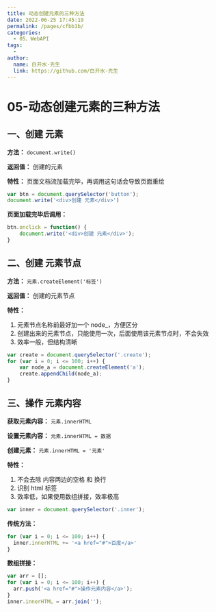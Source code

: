 ```yaml
---
title: 动态创建元素的三种方法
date: 2022-06-25 17:45:19
permalink: /pages/cfbb1b/
categories:
  - 05、WebAPI
tags:
  - 
author: 
  name: 白开水-先生
  link: https://github.com/白开水-先生
---
```

# 05-动态创建元素的三种方法

## 一、创建 元素  

**方法：** `document.write()`

**返回值：** 创建的元素

**特性：** 页面文档流加载完毕，再调用这句话会导致页面重绘

```js
var btn = document.querySelector('button');
document.write('<div>创建 元素</div>')
```

**页面加载完毕后调用：**
```js
btn.onclick = function() {
    document.write('<div>创建 元素</div>');
}
```

## 二、创建 元素节点

**方法：** `元素.createElement('标签')`

**返回值：** 创建的元素节点

**特性：**
1. 元素节点名称前最好加一个 node_，方便区分
2. 创建出来的元素节点，只能使用一次，后面使用该元素节点时，不会失效
3. 效率一般，但结构清晰

```js
var create = document.querySelector('.create');
for (var i = 0; i <= 100; i++) {
    var node_a = document.createElement('a');
    create.appendChild(node_a);
}
```

## 三、操作 元素内容

**获取元素内容：** `元素.innerHTML`

**设置元素内容：** `元素.innerHTML = 数据`

**创建元素：** `元素.innerHTML = '元素'`

**特性：**
1. 不会去除 内容两边的空格 和 换行
2. 识别 html 标签
3. 效率低，如果使用数组拼接，效率极高

```js
var inner = document.querySelector('.inner');
```
**传统方法：**
```js
for (var i = 0; i <= 100; i++) {
  inner.innerHTML += '<a href="#">百度</a>'
}
```

**数组拼接：**
```js
var arr = [];
for (var i = 0; i <= 100; i++) {
  arr.push('<a href="#">操作元素内容</a>');
}
inner.innerHTML = arr.join('');
```